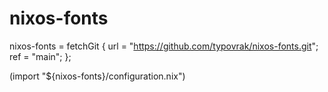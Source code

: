 # nixos-fonts

nixos-fonts = fetchGit {
	url = "https://github.com/typovrak/nixos-fonts.git";
	ref = "main";
};

(import "${nixos-fonts}/configuration.nix")
